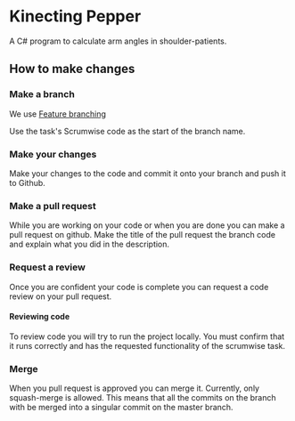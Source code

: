 # Kinecting Pepper

A C# program to calculate arm angles in shoulder-patients.

## How to make changes

### Make a branch
We use [Feature branching](https://www.atlassian.com/git/tutorials/comparing-workflows#feature-branch-workflow)

Use the task's Scrumwise code as the start of the branch name.

### Make your changes

Make your changes to the code and commit it onto your branch and push it to Github.

### Make a pull request

While you are working on your code or when you are done you can make a pull request on github.
Make the title of the pull request the branch code and explain what you did in the description.

### Request a review

Once you are confident your code is complete you can request a code review on your pull request.

#### Reviewing code

To review code you will try to run the project locally. 
You must confirm that it runs correctly and has the requested functionality of the scrumwise task.

### Merge

When you pull request is approved you can merge it.
Currently, only squash-merge is allowed.
This means that all the commits on the branch with be merged into a singular commit on the master branch.